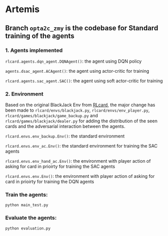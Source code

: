 # Artemis

## Branch `opta2c_zmy` is the codebase for Standard training of the agents
### 1. Agents implemented
`rlcard.agents.dqn_agent.DQNAgent()`: the agent using DQN policy

`agents.dsac_agent.ACAgent()`: the agent using actor-critic for training

`rlcard.agents.sac_agent.SAC()`: the agent using soft actor-critic for training

### 2. Environment
Based on the original BlackJack Env from [RLcard](https://github.com/datamllab/rlcard), the major change has been made to `rlcard/envs/blackjack.py`, `rlcard/envs/env_player.py`, `rlcard/games/blackjack/game_backup.py` and `rlcard/games/blackjack/dealer.py` for adding the distribution of the seen cards and the adversarial interaction between the agents.

`rlcard.envs.env_backup.Env()`: the standard environment

`rlcard.envs.env_ac.Env()`: the standard environment for training the SAC agents

`rlcard.envs.env_hand_ac.Env()`: the environment with player action of asking for card in prioirty for training the SAC agents

`rlcard.envs.env.Env()`: the environment with player action of asking for card in prioirty for training the DQN agents



### Train the agents:
```
python main_test.py 
```

### Evaluate the agents:
```
python evaluation.py 
```
